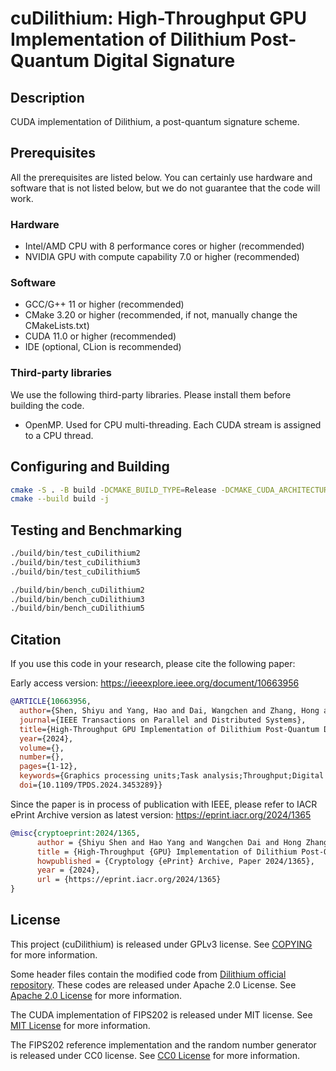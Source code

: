 # cuDilithium: High-Throughput GPU Implementation of Dilithium Post-Quantum Digital Signature

## Description

CUDA implementation of Dilithium, a post-quantum signature scheme.

## Prerequisites

All the prerequisites are listed below. You can certainly use hardware and software that is not listed below, but we do not guarantee that the code will work.

### Hardware

- Intel/AMD CPU with 8 performance cores or higher (recommended)
- NVIDIA GPU with compute capability 7.0 or higher (recommended)

### Software

- GCC/G++ 11 or higher (recommended)
- CMake 3.20 or higher (recommended, if not, manually change the CMakeLists.txt)
- CUDA 11.0 or higher (recommended)
- IDE (optional, CLion is recommended)

### Third-party libraries

We use the following third-party libraries. Please install them before building the code.

- OpenMP. Used for CPU multi-threading. Each CUDA stream is assigned to a CPU thread.

## Configuring and Building

```bash
cmake -S . -B build -DCMAKE_BUILD_TYPE=Release -DCMAKE_CUDA_ARCHITECTURES=80-real
cmake --build build -j
```

## Testing and Benchmarking

```bash
./build/bin/test_cuDilithium2
./build/bin/test_cuDilithium3
./build/bin/test_cuDilithium5

./build/bin/bench_cuDilithium2
./build/bin/bench_cuDilithium3
./build/bin/bench_cuDilithium5
```

## Citation

If you use this code in your research, please cite the following paper:

Early access version: https://ieeexplore.ieee.org/document/10663956

```bibtex
@ARTICLE{10663956,
  author={Shen, Shiyu and Yang, Hao and Dai, Wangchen and Zhang, Hong and Liu, Zhe and Zhao, Yunlei},
  journal={IEEE Transactions on Parallel and Distributed Systems}, 
  title={High-Throughput GPU Implementation of Dilithium Post-Quantum Digital Signature}, 
  year={2024},
  volume={},
  number={},
  pages={1-12},
  keywords={Graphics processing units;Task analysis;Throughput;Digital signatures;Security;Streams;Parallel processing;Digital signature;GPU;parallel processing;post-quantum cryptography;Dilithium},
  doi={10.1109/TPDS.2024.3453289}}
```

Since the paper is in process of publication with IEEE, please refer to IACR ePrint Archive version as latest version: https://eprint.iacr.org/2024/1365

```bibtex
@misc{cryptoeprint:2024/1365,
      author = {Shiyu Shen and Hao Yang and Wangchen Dai and Hong Zhang and Zhe Liu and Yunlei Zhao},
      title = {High-Throughput {GPU} Implementation of Dilithium Post-Quantum Digital Signature},
      howpublished = {Cryptology {ePrint} Archive, Paper 2024/1365},
      year = {2024},
      url = {https://eprint.iacr.org/2024/1365}
}
```

## License

This project (cuDilithium) is released under GPLv3 license. See [COPYING](COPYING) for more information.

Some header files contain the modified code from [Dilithium official repository](https://github.com/pq-crystals/dilithium). These codes are released under Apache 2.0 License. See [Apache 2.0 License](./include/APACHE_LICENSE) for more information.

The CUDA implementation of FIPS202 is released under MIT license. See [MIT License](src/fips202/MIT_LICENSE) for more information.

The FIPS202 reference implementation and the random number generator is released under CC0 license. See [CC0 License](src/fips202/CC0_LICENSE) for more information.

